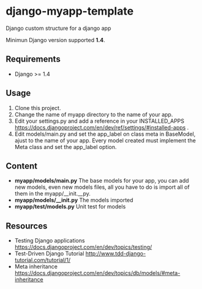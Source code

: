 django-myapp-template
=====================

Django custom structure for a django app

Minimun Django version supported **1.4**.

Requirements
------------

* Django >= 1.4

Usage
-----

1. Clone this project.
2. Change the name of myapp directory to the name of your app.
3. Edit your settings.py and add a reference in your INSTALLED_APPS https://docs.djangoproject.com/en/dev/ref/settings/#installed-apps .
4. Edit models/main.py and set the app_label on class meta in BaseModel, ajust to the name of your app. Every model created must implement the Meta
   class and set the app_label option.

Content
-------
* **myapp/models/main.py** The base models for your app, you can add new models, even new models files, all you have to do is import all of them in the myapp/__init.__py.
* **myapp/models/__init.py** The models imported
* **myapp/test/models.py** Unit test for models

Resources
---------
* Testing Django applications https://docs.djangoproject.com/en/dev/topics/testing/
* Test-Driven Django Tutorial http://www.tdd-django-tutorial.com/tutorial/1/
* Meta inheritance https://docs.djangoproject.com/en/dev/topics/db/models/#meta-inheritance
